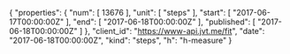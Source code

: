{
  "properties": {
    "num": [
      13676
    ],
    "unit": [
      "steps"
    ],
    "start": [
      "2017-06-17T00:00:00Z"
    ],
    "end": [
      "2017-06-18T00:00:00Z"
    ],
    "published": [
      "2017-06-18T00:00:00Z"
    ]
  },
  "client_id": "https://www-api.jvt.me/fit",
  "date": "2017-06-18T00:00:00Z",
  "kind": "steps",
  "h": "h-measure"
}
